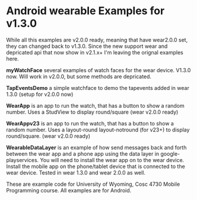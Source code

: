 Android wearable Examples for v1.3.0
========

While all this examples are v2.0.0 ready, meaning that have wear2.0.0 set, they can changed back to v1.3.0.  Since the new support wear and depricated api that
now show in v2.1.x+ I'm leaving the orignal examples here.

<b>myWatchFace</b> several examples of watch faces for the wear device.  V1.3.0 now.  Will work in v2.0.0, but some methods are depricated. 

<b>TapEventsDemo</b> a simple watchface to demo the tapevents added in wear 1.3.0 (setup for v2.0.0 now)

<b>WearApp</b> is an app to run the watch, that has a button to show a random number.  Uses a StudView to display round/square  (wear v2.0.0 ready)

<b>WearAppv23</b> is an app to run the watch, that has a button to show a random number.  Uses a layout-round layout-notround (for v23+) to display round/square.  (wear v2.0.0 ready)

<b>WearableDataLayer</b> is an example of how send messages back and forth between the wear app and a phone app using the data layer in google-playservices.  You will need to install the wear app on to the wear device.  Install the mobile app on the phone/tablet device that is connected to the wear device.  Tested in wear 1.3.0 and wear 2.0.0 as well.


These are example code for University of Wyoming, Cosc 4730 Mobile Programming course. All examples are for Android.

